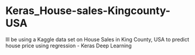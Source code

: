 # Keras_House-sales-Kingcounty-USA
Ill be using a Kaggle data set on House Sales in King County, USA to predict house price using regression - Keras Deep Learning 
